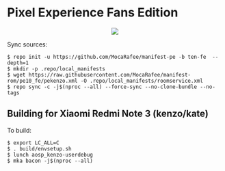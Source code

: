 # Pixel Experience Fans Edition

<p align="center">
<img src="https://avatars2.githubusercontent.com/u/62373445?s=200&v=4" >
</p>

Sync sources:

    $ repo init -u https://github.com/MocaRafee/manifest-pe -b ten-fe  --depth=1
    $ mkdir -p .repo/local_manifests
    $ wget https://raw.githubusercontent.com/MocaRafee/manifest-rom/pe10_fe/pekenzo.xml -O .repo/local_manifests/roomservice.xml
    $ repo sync -c -j$(nproc --all) --force-sync --no-clone-bundle --no-tags

Building for Xiaomi Redmi Note 3 (kenzo/kate)
---------------

To build:

    $ export LC_ALL=C
    $ . build/envsetup.sh
    $ lunch aosp_kenzo-userdebug
    $ mka bacon -j$(nproc --all)
